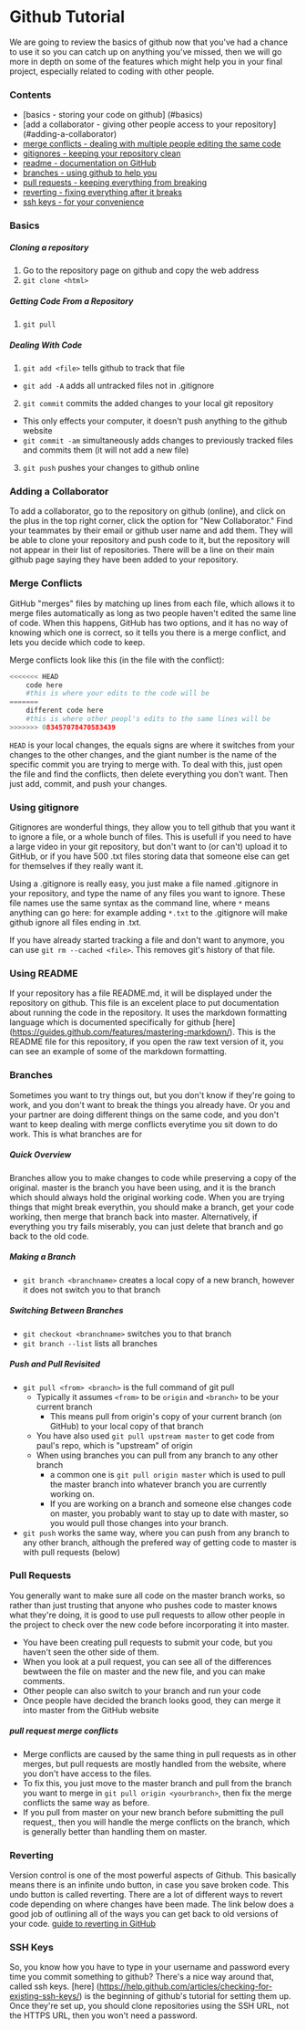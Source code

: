 # Github Tutorial
We are going to review the basics of github now that you've had a chance to use it so you can catch up on anything you've missed, then we will go more in depth on some of the features which might help you in your final project, especially related to coding with other people.

### Contents

* [basics - storing your code on github] (#basics)
* [add a collaborator - giving other people access to your repository] (#adding-a-collaborator)
* [merge conflicts - dealing with multiple people editing the same code](#merge-conflicts)
* [gitignores - keeping your repository clean](#using-gitignore)
* [readme - documentation on GitHub](#using-readme )
* [branches - using github to help you](#branches)
* [pull requests - keeping everything from breaking](#pull-requests)
* [reverting - fixing everything after it breaks](#reverting)
* [ssh keys - for your convenience](#ssh-keys)

### Basics
##### Cloning a repository
1. Go to the repository page on github and copy the web address
2. `git clone <html>` 

##### Getting Code From a Repository
1. `git pull`

##### Dealing With Code
1. `git add <file>` tells github to track that file
  * `git add -A` adds all untracked files not in .gitignore
2. `git commit` commits the added changes to your local git repository
  * This only effects your computer, it doesn't push anything to the github website
  * `git commit -am` simultaneously adds changes to previously tracked files and commits them (it will not add a new file)
3. `git push` pushes your changes to github online

### Adding a Collaborator
To add a collaborator, go to the repository on github (online), and click on the plus in the top right corner, click the option for "New Collaborator."  Find your teammates by their email or github user name and add them.
They will be able to clone your repository and push code to it, but the repository will not appear in their list of repositories.
There will be a line on their main github page saying they have been added to your repository.

### Merge Conflicts
GitHub "merges" files by matching up lines from each file, which allows it to merge files automatically as long as two people haven't edited the same line of code.  When this happens, GitHub has two options, and it has no way of knowing which one is correct, so it tells you there is a merge conflict, and lets you decide which code to keep.

Merge conflicts look like this (in the file with the conflict):
``` python
<<<<<<< HEAD
    code here 
    #this is where your edits to the code will be
=======
    different code here 
    #this is where other peopl's edits to the same lines will be
>>>>>>> 083457078470583439
```
`HEAD` is your local changes, the equals signs are where it switches from your changes to the other changes, and the giant number is the name of the specific commit you are trying to merge with.
To deal with this, just open the file and find the conflicts, then delete everything you don't want.
Then just add, commit, and push your changes.

### Using gitignore
Gitignores are wonderful things, they allow you to tell github that you want it to ignore a file, or a whole bunch of files.  This is usefull if you need to have a large video in your git repository, but don't want to (or can't) upload it to GitHub, or if you have 500 .txt files storing data that someone else can get for themselves if they really want it.

Using a .gitignore is really easy, you just make a file named .gitignore in your repository, and type the name of any files you want to ignore.  These file names use the same syntax as the command line, where `*` means anything can go here: for example adding `*.txt` to the .gitignore will make github ignore all files ending in .txt.

If you have already started tracking a file and don't want to anymore, you can use `git rm --cached <file>`.  This removes git's history of that file.

### Using README 
If your repository has a file README.md, it will be displayed under the repository on github.  This file is an excelent place to put documentation about running the code in the repository.  It uses the markdown formatting language which is documented specifically for github [here] (https://guides.github.com/features/mastering-markdown/).  This is the README file for this repository, if you open the raw text version of it, you can see an example of some of the markdown formatting.

### Branches
Sometimes you want to try things out, but you don't know if they're going to work, and you don't want to break the things you already have.
Or you and your partner are doing different things on the same code, and you don't want to keep dealing with merge conflicts everytime you sit down to do work.
This is what branches are for

##### Quick Overview
Branches allow you to make changes to code while preserving a copy of the original.
master is the branch you have been using, and it is the branch which should always hold the original working code.
When you are trying things that might break everythin, you should make a branch, get your code working, then merge that branch back into master.  Alternatively, if everything you try fails miserably, you can just delete that branch and go back to the old code.

##### Making a Branch
* `git branch <branchname>` creates a local copy of a new branch, however it does not switch you to that branch

##### Switching Between Branches
* `git checkout <branchname>` switches you to that branch
* `git branch --list` lists all branches

##### Push and Pull Revisited
* `git pull <from> <branch>` is the full command of git pull
  * Typically it assumes `<from>` to be `origin` and `<branch>` to be your current branch
    * This means pull from origin's copy of your current branch (on GitHub) to your local copy of that branch
  * You have also used `git pull upstream master` to get code from paul's repo, which is "upstream" of origin
  * When using branches you can pull from any branch to any other branch
    * a common one is `git pull origin master` which is used to pull the master branch into whatever branch you are currently working on.
    * If you are working on a branch and someone else changes code on master, you probably want to stay up to date with master, so you would pull those changes into your branch.
* `git push` works the same way, where you can push from any branch to any other branch, although the prefered way of getting code to master is with pull requests (below)

### Pull Requests
You generally want to make sure all code on the master branch works, so rather than just trusting that anyone who pushes code to master knows what they're doing, it is good to use pull requests to allow other people in the project to check over the new code before incorporating it into master.
* You have been creating pull requests to submit your code, but you haven't seen the other side of them.
* When you look at a pull request, you can see all of the differences bewtween the file on master and the new file, and you can make comments.
* Other people can also switch to your branch and run your code
* Once people have decided the branch looks good, they can merge it into master from the GitHub website

##### pull request merge conflicts
* Merge conflicts are caused by the same thing in pull requests as in other merges, but pull requests are mostly handled from the website, where you don't have access to the files.
* To fix this, you just move to the master branch and pull from the branch you want to merge in `git pull origin <yourbranch>`, then fix the merge conflicts the same way as before.
* If you pull from master on your new branch before submitting the pull request,, then you will handle the merge conflicts on the branch, which is generally better than handling them on master.

### Reverting
Version control is one of the most powerful aspects of Github.  This basically means there is an infinite undo button, in case you save broken code.  This undo button is called reverting.  There are a lot of different ways to revert code depending on where changes have been made.  The link below does a good job of outlining all of the ways you can get back to old versions of your code.
[guide to reverting in GitHub](https://github.com/blog/2019-how-to-undo-almost-anything-with-git)

### SSH Keys
So, you know how you have to type in your username and password every time you commit something to github?
There's a nice way around that, called ssh keys.
[here] (https://help.github.com/articles/checking-for-existing-ssh-keys/) is the beginning of github's tutorial for setting them up.  Once they're set up, you should clone repositories using the SSH URL, not the HTTPS URL, then you won't need a password.
